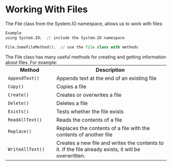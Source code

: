 # Working With Files
The File class from the System.IO namespace, allows us to work with files:
```python
Example
using System.IO;  // include the System.IO namespace

File.SomeFileMethod();  // use the file class with methods
```
The File class has many useful methods for creating and getting information about files. For example:
<div class="w3-responsive" style="margin:-16px 0;">
<table class="w3-table-all notranslate">
<tbody>
<tr>
<th style="width:25%">Method</th>
<th style="width:60%">Description</th>
</tr>
<tr>
<td><code class="w3-codespan">AppendText()</code></td>
<td>Appends text at the end of an existing file</td>
</tr>
<tr>
<td><code class="w3-codespan">Copy()</code></td>
<td>Copies a file</td>
</tr>
<tr>
<td><code class="w3-codespan">Create()</code></td>
<td>Creates or overwrites a file</td>
</tr>
<tr>
<td><code class="w3-codespan">Delete()</code></td>
<td>Deletes a file</td>
</tr>
<tr>
<td><code class="w3-codespan">Exists()</code></td>
<td>Tests whether the file exists</td>
</tr>
<tr>
<td><code class="w3-codespan">ReadAllText()</code></td>
<td>Reads the contents of a file</td>
</tr>
<tr>
<td><code class="w3-codespan">Replace()</code></td>
<td>Replaces the contents of a file with the contents of another file</td>
</tr>
<tr>
<td><code class="w3-codespan">WriteAllText()</code></td>
<td>Creates a new file and writes the contents to it. If the file already exists, it will be overwritten.</td>
</tr>
</tbody>
</table>
</div>
